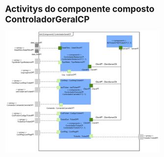 # Activitys do componente composto ControladorGeralCP

![](/doc/img/Estrutural/ControladorGeralCP.png)

